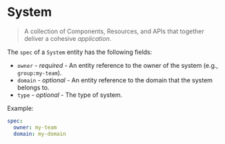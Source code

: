 # System

> A collection of Components, Resources, and APIs that together
> deliver a cohesive *application*.

The `spec` of a `System` entity has the following fields:

* `owner` - *required* - An entity reference to the owner of the system (e.g., `group:my-team`).
* `domain` - *optional* - An entity reference to the domain that the system belongs to.
* `type` - *optional* - The type of system.

Example:

```yaml
spec:
  owner: my-team
  domain: my-domain
```

